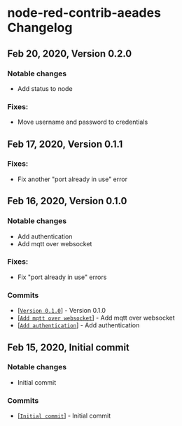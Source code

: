 # node-red-contrib-aeades Changelog

## Feb 20, 2020, Version 0.2.0

### Notable changes
 - Add status to node
 
### Fixes:
 - Move username and password to credentials

## Feb 17, 2020, Version 0.1.1

### Fixes:

 - Fix another "port already in use" error


## Feb 16, 2020, Version 0.1.0

### Notable changes
 - Add authentication
 - Add mqtt over websocket

### Fixes:

 - Fix "port already in use" errors
 
### Commits
* [[`Version 0.1.0`](https://github.com/martin-doyle/node-red-contrib-aedes/commit/9a0f2390674de155c5f48de4ad2415448417d1b9)] - Version 0.1.0
* [[`Add mqtt over websocket`](https://github.com/martin-doyle/node-red-contrib-aedes/commit/9a0f2390674de155c5f48de4ad2415448417d1b9)] - Add mqtt over websocket
* [[`Add authentication`](https://github.com/martin-doyle/node-red-contrib-aedes/commit/0005fc587cd8082b2055162b056055314ac694bc)] - Add authentication


## Feb 15, 2020, Initial commit

### Notable changes
 - Initial commit
 
### Commits
* [[`Initial commit`](https://github.com/martin-doyle/node-red-contrib-aedes/commit/3b10df634bba92665d486ef83933eafc8d57f9dc)] - Initial commit
